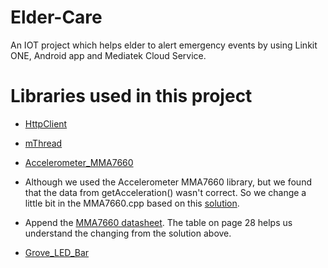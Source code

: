 # Elder-Care
An IOT project which helps elder to alert emergency events by using Linkit ONE, Android app and Mediatek Cloud Service.

# Libraries used in this project

 -  [HttpClient](https://github.com/amcewen/HttpClient)
 -  [mThread](https://github.com/jlamothe/mthread)
 -  [Accelerometer_MMA7660](https://github.com/Seeed-Studio/Accelerometer_MMA7660) 
  -  Although we used the Accelerometer MMA7660 library, but we found that the data from getAcceleration() wasn't correct. So we change a little bit in the MMA7660.cpp based on this [solution](http://forum.arduino.cc/index.php?topic=265706.0).
  -  Append the [MMA7660 datasheet](http://garden.seeedstudio.com/images/e/ee/MMA7660FC.pdf). The table on page 28 helps us understand the changing from the solution above.
 
 -  [Grove_LED_Bar](https://github.com/Seeed-Studio/Grove_LED_Bar)
 
